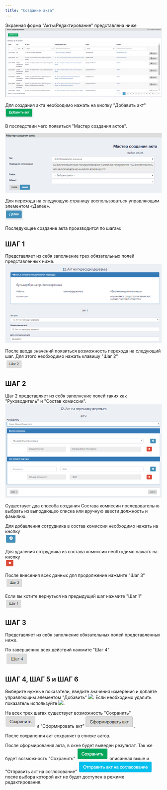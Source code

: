 ```yaml
---
title: "Cоздание акта"
---
```


Экранная форма "Акты:Редактирование" представлена ниже 
![](p1.PNG)

Для создания акта необходимо нажать на кнопку "Добавить акт"
![](p2.PNG)

В последствии чего появиться "Мастер создания актов".

![](p3.PNG)

Для перехода
на следующую страницу воспользоваться управляющим элементом «Далее».  
 ![](p4.PNG)

 Последующее создание акта производится по шагам:

## ШАГ 1
Представляет из себя заполнение трех обязательных полей представленных ниже.
![](p5.PNG)

После ввода значений появиться возможность перехода на следующий шаг. Для этого необходимо нажать клавишу "Шаг 2"  
![](p6.PNG)

## ШАГ 2

Шаг 2 представляет из себя заполнение полей таких как "Руководитель" и "Состав комиссии".  
![](p7.PNG)

Существует два способа создания Состава комиссии последовательно выбрать из выподающео списка или вручную ввести должность и фамилию.

Для добавления сотрудника в состав комиссии необходимо нажать на кнопку  
 ![](p8.PNG)

Для удаления сотрудника из состава комиссии необходимо нажать на кнопку  
 ![](p9.PNG)

После внесения всех данных для продолжение нажмите "Шаг 3"  
![](sh3.PNG)

Если вы хотите вернуться на предыдущий шаг нажмите  "Шаг 1"  
![](sh1.PNG)


## ШАГ 3


Представляет из себя заполнение обязательных полей представленных ниже.

По завершению всех действий нажмите "Шаг 4"  
![](sh4.PNG)


## ШАГ 4, ШАГ 5 и ШАГ 6

Выберите нужные показатели, введите значения измерения и добавте управляющим элементом "Добавить" ![](add.PNG). Если необходимо удалить показатель используйте ![](sub.PNG).

На всех трех шагах существует возможность "Сохранить" ![](save.PNG) и "Сформировать акт" ![](sf.PNG).

После сохранения акт сохраняет в списке актов.

После сформирования акта, в окне будет выведен результат. Так же будет возможность "Сохранить" ![](save2.PNG) описанная выше и "Отправить акт на соглосование" ![](travel.PNG) после выбора которой акт не будет доступен в режиме редактирования.
